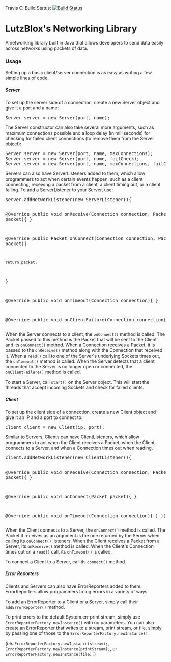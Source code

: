 Travis CI Build Status: [![Build Status](https://travis-ci.org/LutzBlox/Networking.svg?branch=master)](https://travis-ci.org/LutzBlox/Networking)
<h1>LutzBlox's Networking Library</h1>
<p>A networking library built in Java that allows developers to send data easily across networks using packets of data.</p>
<h3>Usage</h3>
<p>Setting up a basic client/server connection is as easy as writing a few simple lines of code.</p>
<h5>Server</h5>
<p>To set up the server side of a connection, create a new Server object and give it a port and a name:</p>
<pre>Server server = new Server(port, name);</pre>
<p>The Server constructor can also take several more arguments, such as maximum connections possible and a loop delay (in milliseconds) for checking for failed client connections (to remove them from the Server object):</p>
<pre>
Server server = new Server(port, name, maxConnections);
Server server = new Server(port, name, failCheck);
Server server = new Server(port, name, maxConnections, failCheck);
</pre>
<p>Servers can also have ServerListeners added to them, which allow programmers to act when certain events happen, such as a client connecting, receiving a packet from a client, a client timing out, or a client failing.  To add a ServerListener to your Server, use:</p>
<pre>
server.addNetworkListener(new ServerListener(){

  @Override
  public void onReceive(Connection connection, Packet packet){
  }
  
  @Override
  public Packet onConnect(Connection connection, Packet packet){
  
    return packet;
  }
  
  @Override
  public void onTimeout(Connection connection){
  }
  
  @Override
  public void onClientFailure(Connection connection{
  }
});
</pre>
<p>When the Server connects to a client, the <code>onConnect()</code> method is called.  The Packet passed to this method is the Packet that will be sent to the Client and its <code>onConnect()</code> method.  When a Connection receives a Packet, it is passed to the <code>onReceive()</code> method along with the Connection that received it.  When a <code>read()</code> call to one of the Server's underlying Sockets times out, the <code>onTimeout()</code> method is called.  When the Server detects that a client connected to the Server is no longer open or connected, the <code>onClientFailure()</code> method is called.</p>
<p>To start a Server, call <code>start()</code> on the Server object.  This will start the threads that accept incoming Sockets and check for failed clients.</p>
<h5>Client</h5>
<p>To set up the client side of a connection, create a new Client object and give it an IP and a port to connect to:</p>
<pre>Client client = new Client(ip, port);</pre>
<p>Similar to Servers, Clients can have ClientListeners, which allow programmers to act when the Client receives a Packet, when the Client connects to a Server, and when a Connection times out when reading.</p>
<pre>
client.addNetworkListener(new ClientListener(){

  @Override
  public void onReceive(Connection connection, Packet packet){
  }
  
  @Override
  public void onConnect(Packet packet){
  }
  
  @Override
  public void onTimeout(Connection connection){
  }
});
</pre>
<p>When the Client connects to a Server, the <code>onConnect()</code> method is called.  The Packet it receives as an argument is the one returned by the Server when calling its <code>onConnect()</code> listeners.  When the Client receives a Packet from a Server, its <code>onReceive()</code> method is called.  When the Client's Connection times out on a <code>read()</code> call, its <code>onTimeout()</code> is called.</p>
<p>To connect a Client to a Server, call its <code>connect()</code> method.</p>
<h5>Error Reporters</h5>
<p>Clients and Servers can also have ErrorReporters added to them.  ErrorReporters allow programmers to log errors in a variety of ways.</p>
<p>To add an ErrorReporter to a Client or a Server, simply call their <code>addErrorReporter()</code> method.</p>
<p>To print errors to the default System.err print stream, simply use <code>ErrorReporterFactory.newInstance()</code> with no parameters.  You can also create an ErrorReporter that writes to a stream, print stream, or file, simply by passing one of those to the <code>ErrorReporterFactory.newInstance()</code></p>
<p>(i.e. <code>ErrorReporterFactory.newInstance(stream);</code>, <code>ErrorReporterFactory.newInstance(printStream);</code>, or <code>ErrorReporterFactory.newInstance(file);</code>)</p>

